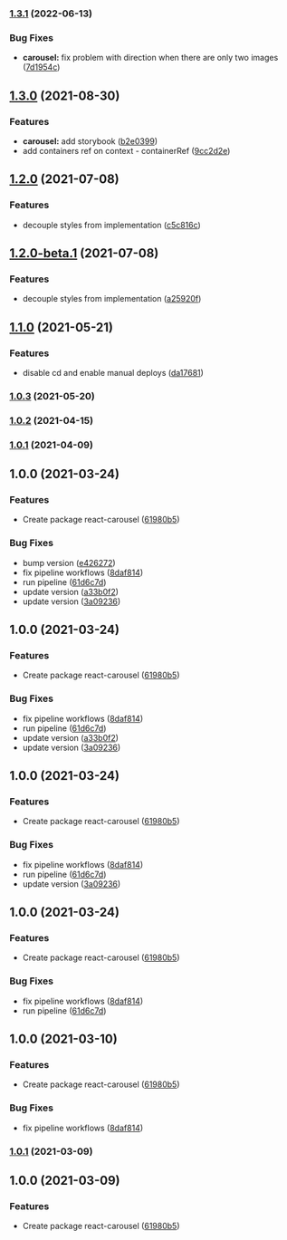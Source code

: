 ### [1.3.1](https://github.com/Farfetch/react-carousel/compare/v1.3.0...v1.3.1) (2022-06-13)


### Bug Fixes

* **carousel:** fix problem with direction when there are only two images ([7d1954c](https://github.com/Farfetch/react-carousel/commit/7d1954cc203a37a09cbd3aa51181b4d628d96a99))

## [1.3.0](https://github.com/Farfetch/react-carousel/compare/v1.2.0...v1.3.0) (2021-08-30)


### Features

* **carousel:** add storybook ([b2e0399](https://github.com/Farfetch/react-carousel/commit/b2e0399595f60cfa93bafadd949153021823b5a1))
* add containers ref on context - containerRef ([9cc2d2e](https://github.com/Farfetch/react-carousel/commit/9cc2d2eb102c874094097497d00b1331c5517a7a))

## [1.2.0](https://github.com/Farfetch/react-carousel/compare/v1.1.0...v1.2.0) (2021-07-08)


### Features

* decouple styles from implementation ([c5c816c](https://github.com/Farfetch/react-carousel/commit/c5c816cdb5b443fc31490038781f00f9175ef7f0))

## [1.2.0-beta.1](https://github.com/Farfetch/react-carousel/compare/v1.1.0...v1.2.0-beta.1) (2021-07-08)


### Features

* decouple styles from implementation ([a25920f](https://github.com/Farfetch/react-carousel/commit/a25920f0bf72e305a1a6e700c1b3fa4a867f6c5c))

## [1.1.0](https://github.com/Farfetch/react-carousel/compare/v1.0.3...v1.1.0) (2021-05-21)


### Features

* disable cd and enable manual deploys ([da17681](https://github.com/Farfetch/react-carousel/commit/da176814bde4ac4eff2b73e6a0990be2d048c397))

### [1.0.3](https://github.com/Farfetch/react-carousel/compare/v1.0.2...v1.0.3) (2021-05-20)

### [1.0.2](https://github.com/Farfetch/react-carousel/compare/v1.0.1...v1.0.2) (2021-04-15)

### [1.0.1](https://github.com/Farfetch/react-carousel/compare/v1.0.0...v1.0.1) (2021-04-09)

## 1.0.0 (2021-03-24)


### Features

* Create package react-carousel ([61980b5](https://github.com/Farfetch/react-carousel/commit/61980b51f22c5b96f29d53454dc56d1bc07205ae))


### Bug Fixes

* bump version ([e426272](https://github.com/Farfetch/react-carousel/commit/e4262727da2e207a27e13e646b2f27631597a6ca))
* fix pipeline workflows ([8daf814](https://github.com/Farfetch/react-carousel/commit/8daf814f7e709f11e6141b0541f1f3f034f49e8e))
* run pipeline ([61d6c7d](https://github.com/Farfetch/react-carousel/commit/61d6c7d247f006971fe57357a304724de4b99c88))
* update version ([a33b0f2](https://github.com/Farfetch/react-carousel/commit/a33b0f2aea3537c56dffb8704893ffad17bb6191))
* update version ([3a09236](https://github.com/Farfetch/react-carousel/commit/3a09236e0eda6c7050b0b3615031778c495e6ce6))

## 1.0.0 (2021-03-24)


### Features

* Create package react-carousel ([61980b5](https://github.com/Farfetch/react-carousel/commit/61980b51f22c5b96f29d53454dc56d1bc07205ae))


### Bug Fixes

* fix pipeline workflows ([8daf814](https://github.com/Farfetch/react-carousel/commit/8daf814f7e709f11e6141b0541f1f3f034f49e8e))
* run pipeline ([61d6c7d](https://github.com/Farfetch/react-carousel/commit/61d6c7d247f006971fe57357a304724de4b99c88))
* update version ([a33b0f2](https://github.com/Farfetch/react-carousel/commit/a33b0f2aea3537c56dffb8704893ffad17bb6191))
* update version ([3a09236](https://github.com/Farfetch/react-carousel/commit/3a09236e0eda6c7050b0b3615031778c495e6ce6))

## 1.0.0 (2021-03-24)


### Features

* Create package react-carousel ([61980b5](https://github.com/Farfetch/react-carousel/commit/61980b51f22c5b96f29d53454dc56d1bc07205ae))


### Bug Fixes

* fix pipeline workflows ([8daf814](https://github.com/Farfetch/react-carousel/commit/8daf814f7e709f11e6141b0541f1f3f034f49e8e))
* run pipeline ([61d6c7d](https://github.com/Farfetch/react-carousel/commit/61d6c7d247f006971fe57357a304724de4b99c88))
* update version ([3a09236](https://github.com/Farfetch/react-carousel/commit/3a09236e0eda6c7050b0b3615031778c495e6ce6))

## 1.0.0 (2021-03-24)


### Features

* Create package react-carousel ([61980b5](https://github.com/Farfetch/react-carousel/commit/61980b51f22c5b96f29d53454dc56d1bc07205ae))


### Bug Fixes

* fix pipeline workflows ([8daf814](https://github.com/Farfetch/react-carousel/commit/8daf814f7e709f11e6141b0541f1f3f034f49e8e))
* run pipeline ([61d6c7d](https://github.com/Farfetch/react-carousel/commit/61d6c7d247f006971fe57357a304724de4b99c88))

## 1.0.0 (2021-03-10)


### Features

* Create package react-carousel ([61980b5](https://github.com/Farfetch/react-carousel/commit/61980b51f22c5b96f29d53454dc56d1bc07205ae))


### Bug Fixes

* fix pipeline workflows ([8daf814](https://github.com/Farfetch/react-carousel/commit/8daf814f7e709f11e6141b0541f1f3f034f49e8e))

### [1.0.1](https://github.com/Farfetch/react-carousel/compare/v1.0.0...v1.0.1) (2021-03-09)

## 1.0.0 (2021-03-09)


### Features

* Create package react-carousel ([61980b5](https://github.com/Farfetch/react-carousel/commit/61980b51f22c5b96f29d53454dc56d1bc07205ae))
